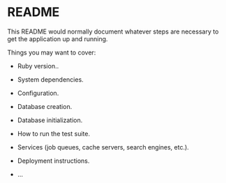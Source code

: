 # README

This README would normally document whatever steps are necessary to get the
application up and running.

Things you may want to cover:

* Ruby version..

* System dependencies.

* Configuration.

* Database creation.

* Database initialization.

* How to run the test suite.

* Services (job queues, cache servers, search engines, etc.).

* Deployment instructions.

* ...
